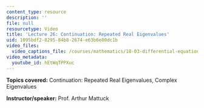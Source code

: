 ```yaml
---
content_type: resource
description: ''
file: null
resourcetype: Video
title: 'Lecture 26: Continuation: Repeated Real Eigenvalues'
uid: 1095bdf2-8295-84b8-2674-e63b6e80dc1b
video_files:
  video_captions_file: /courses/mathematics/18-03-differential-equations-spring-2010/video-lectures/lecture-26-continuation-repeated-real-eigenvalues/hEtWqTPPXuc.vtt
video_metadata:
  youtube_id: hEtWqTPPXuc
---
```


**Topics covered:** Continuation: Repeated Real Eigenvalues, Complex Eigenvalues

**Instructor/speaker:** Prof. Arthur Mattuck